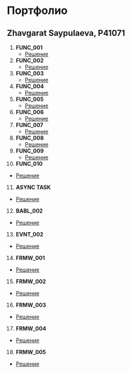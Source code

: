 # Портфолио

## Zhavgarat Saypulaeva, P41071
1. **FUNC_001**
   - [Решение](https://kodaktor.ru/task_func_52279)
2. **FUNC_002**
   - [Решение](https://kodaktor.ru/func_593c2)
3. **FUNC_003**
   - [Решение](https://kodaktor.ru/func_e726c)
4. **FUNC_004**
   - [Решение](https://kodaktor.ru/func_71e8c)
5. **FUNC_005**
   - [Решение](https://kodaktor.ru/func_996a7)
6. **FUNC_006**
   - [Решение](https://kodaktor.ru/func_ccb69)
7. **FUNC_007**
   - [Решение](https://kodaktor.ru/func_46ac0)  
8. **FUNC_008**
   - [Решение](https://kodaktor.ru/func_bf18e)
9. **FUNC_009**
   - [Решение](https://kodaktor.ru/func_3acf9)
10. **FUNC_010**
   - [Решение](https://kodaktor.ru/func_82425)
11. **ASYNC TASK**
   - [Решение](https://kodaktor.ru/click_c10cf)
12. **BABL_002**
   - [Решение](https://kodaktor.ru/bind02032018_9cd64)
13. **EVNT_002**
   - [Решение](https://kodaktor.ru/custom_5f547)
14. **FRMW_001**
   - [Решение](https://kodaktor.ru/react_state_61e37)
15. **FRMW_002**
   - [Решение](https://kodaktor.ru/vue_starter_75c6d)
16. **FRMW_003**
   - [Решение](https://kodaktor.ru/frmw_52845)
17. **FRMW_004**
   - [Решение](https://kodaktor.ru/frmw_380df)   
18. **FRMW_005**
   - [Решение](https://kodaktor.ru/frmw_d6b49)   
   

